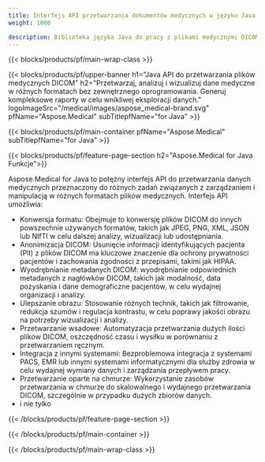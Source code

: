 ```yaml
---
title: Interfejs API przetwarzania dokumentów medycznych w języku Java DICOM — Aspose 
weight: 1000

description: Biblioteka języka Java do pracy z plikami medycznymi DICOM. 
---
```


{{< blocks/products/pf/main-wrap-class >}}

{{< blocks/products/pf/upper-banner h1="Java API do przetwarzania plików medycznych DICOM" h2="Przetwarzaj, analizuj i wizualizuj dane medyczne w różnych formatach bez zewnętrznego oprogramowania. Generuj kompleksowe raporty w celu wnikliwej eksploracji danych." logoImageSrc="/medical/images/aspose_medical-brand.svg" pfName="Aspose.Medical" subTitlepfName="for Java" >}}

{{< blocks/products/pf/main-container pfName="Aspose.Medical" subTitlepfName="for Java" >}}

{{< blocks/products/pf/feature-page-section h2="Aspose.Medical for Java Funkcje">}}

<p>Aspose.Medical for Java to potężny interfejs API do przetwarzania danych medycznych przeznaczony do różnych zadań związanych z zarządzaniem i manipulacją w różnych formatach plików medycznych. Interfejs API umożliwia:</p>

<ul>
<li>Konwersja formatu: Obejmuje to konwersję plików DICOM do innych powszechnie używanych formatów, takich jak JPEG, PNG, XML, JSON lub NIfTI w celu dalszej analizy, wizualizacji lub udostępniania.</li>
<li>Anonimizacja DICOM: Usunięcie informacji identyfikujących pacjenta (PII) z plików DICOM ma kluczowe znaczenie dla ochrony prywatności pacjentów i zachowania zgodności z przepisami, takimi jak HIPAA.</li>
<li>Wyodrębnianie metadanych DICOM: wyodrębnianie odpowiednich metadanych z nagłówków DICOM, takich jak modalność, data pozyskania i dane demograficzne pacjentów, w celu wydajnej organizacji i analizy.</li>
<li>Ulepszanie obrazu: Stosowanie różnych technik, takich jak filtrowanie, redukcja szumów i regulacja kontrastu, w celu poprawy jakości obrazu na potrzeby wizualizacji i analizy.</li>
<li>Przetwarzanie wsadowe: Automatyzacja przetwarzania dużych ilości plików DICOM, oszczędność czasu i wysiłku w porównaniu z przetwarzaniem ręcznym.</li>
<li>Integracja z innymi systemami: Bezproblemowa integracja z systemami PACS, EMR lub innymi systemami informatycznymi dla służby zdrowia w celu wydajnej wymiany danych i zarządzania przepływem pracy.</li>
<li>Przetwarzanie oparte na chmurze: Wykorzystanie zasobów przetwarzania w chmurze do skalowalnego i wydajnego przetwarzania DICOM, szczególnie w przypadku dużych zbiorów danych.</li>
<li>i nie tylko</li>
</ul>

{{< /blocks/products/pf/feature-page-section >}}

{{< /blocks/products/pf/main-container >}}

{{< /blocks/products/pf/main-wrap-class >}}